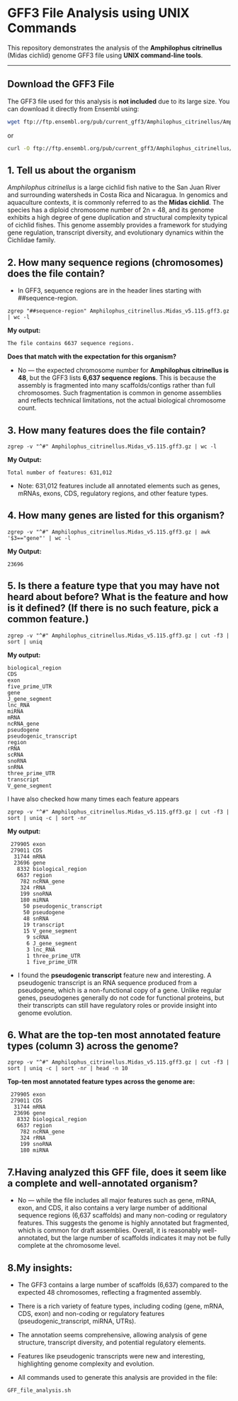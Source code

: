 # GFF3 File Analysis using UNIX Commands

This repository demonstrates the analysis of the **Amphilophus citrinellus** (Midas cichlid) genome GFF3 file using **UNIX command-line tools**.

---

## Download the GFF3 File

The GFF3 file used for this analysis is **not included** due to its large size. You can download it directly from Ensembl using:

```bash
wget ftp://ftp.ensembl.org/pub/current_gff3/Amphilophus_citrinellus/Amphilophus_citrinellus.Midas_v5.115.gff3.gz
```

or

```bash
curl -O ftp://ftp.ensembl.org/pub/current_gff3/Amphilophus_citrinellus/Amphilophus_citrinellus.Midas_v5.115.gff3.gz
```


## 1. Tell us about the organism
_Amphilophus citrinellus_ is a large cichlid fish native to the San Juan River and surrounding watersheds in Costa Rica and Nicaragua. In genomics and aquaculture contexts, it is commonly referred to as the **Midas cichlid**. The species has a diploid chromosome number of 2n = 48, and its genome exhibits a high degree of gene duplication and structural complexity typical of cichlid fishes. This genome assembly provides a framework for studying gene regulation, transcript diversity, and evolutionary dynamics within the Cichlidae family.

## 2. How many sequence regions (chromosomes) does the file contain? 
* In GFF3, sequence regions are in the header lines starting with ##sequence-region.

```
zgrep "##sequence-region" Amphilophus_citrinellus.Midas_v5.115.gff3.gz | wc -l
```

**My output:**
```
The file contains 6637 sequence regions.
```
**Does that match with the expectation for this organism?**

* No — the expected chromosome number for **Amphilophus citrinellus is 48**, but the GFF3 lists **6,637 sequence regions**. This is because the assembly is fragmented into many scaffolds/contigs rather than full chromosomes. Such fragmentation is common in genome assemblies and reflects technical limitations, not the actual biological chromosome count.

## 3. How many features does the file contain?

```
zgrep -v "^#" Amphilophus_citrinellus.Midas_v5.115.gff3.gz | wc -l

```
**My Output:**
```
Total number of features: 631,012

```
* Note: 631,012 features include all annotated elements such as genes, mRNAs, exons, CDS, regulatory regions, and other feature types.

## 4. How many genes are listed for this organism?

```
zgrep -v "^#" Amphilophus_citrinellus.Midas_v5.115.gff3.gz | awk '$3=="gene"' | wc -l

```

**My Output:**
```
23696
```

## 5. Is there a feature type that you may have not heard about before? What is the feature and how is it defined? (If there is no such feature, pick a common feature.)

```
zgrep -v "^#" Amphilophus_citrinellus.Midas_v5.115.gff3.gz | cut -f3 | sort | uniq

```

**My output:**

```
biological_region
CDS
exon
five_prime_UTR
gene
J_gene_segment
lnc_RNA
miRNA
mRNA
ncRNA_gene
pseudogene
pseudogenic_transcript
region
rRNA
scRNA
snoRNA
snRNA
three_prime_UTR
transcript
V_gene_segment
```

I have also checked how many times each feature appears

```
zgrep -v "^#" Amphilophus_citrinellus.Midas_v5.115.gff3.gz | cut -f3 | sort | uniq -c | sort -nr

```

**My output:**

```
 279905 exon
 279011 CDS
  31744 mRNA
  23696 gene
   8332 biological_region
   6637 region
    782 ncRNA_gene
    324 rRNA
    199 snoRNA
    180 miRNA
     50 pseudogenic_transcript
     50 pseudogene
     48 snRNA
     19 transcript
     15 V_gene_segment
      9 scRNA
      6 J_gene_segment
      3 lnc_RNA
      1 three_prime_UTR
      1 five_prime_UTR
```


* I found the **pseudogenic transcript** feature new and interesting. A pseudogenic transcript is an RNA sequence produced from a pseudogene, which is a non-functional copy of a gene. Unlike regular genes, pseudogenes generally do not code for functional proteins, but their transcripts can still have regulatory roles or provide insight into genome evolution.


## 6. What are the top-ten most annotated feature types (column 3) across the genome?

```
zgrep -v "^#" Amphilophus_citrinellus.Midas_v5.115.gff3.gz | cut -f3 | sort | uniq -c | sort -nr | head -n 10

```

**Top-ten most annotated feature types across the genome are:**

```
 279905 exon
 279011 CDS
  31744 mRNA
  23696 gene
   8332 biological_region
   6637 region
    782 ncRNA_gene
    324 rRNA
    199 snoRNA
    180 miRNA
```

## 7.Having analyzed this GFF file, does it seem like a complete and well-annotated organism?

* No — while the file includes all major features such as gene, mRNA, exon, and CDS, it also contains a very large number of additional sequence regions (6,637 scaffolds) and many non-coding or regulatory features. This suggests the genome is highly annotated but fragmented, which is common for draft assemblies. Overall, it is reasonably well-annotated, but the large number of scaffolds indicates it may not be fully complete at the chromosome level.

## 8.My insights:

* The GFF3 contains a large number of scaffolds (6,637) compared to the expected 48 chromosomes, reflecting a fragmented assembly.
* There is a rich variety of feature types, including coding (gene, mRNA, CDS, exon) and non-coding or regulatory features (pseudogenic_transcript, miRNA, UTRs).
* The annotation seems comprehensive, allowing analysis of gene structure, transcript diversity, and potential regulatory elements.
* Features like pseudogenic transcripts were new and interesting, highlighting genome complexity and evolution.


* All commands used to generate this analysis are provided in the file:

```
GFF_file_analysis.sh
```






